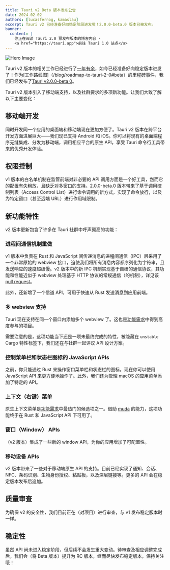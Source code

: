 ```yaml
---
title: Tauri v2 Beta 版本发布公告
date: 2024-02-02
authors: [lucasfernog, kamaslau]
excerpt: Tauri v2 已经准备好向稳定阶段进发啦！2.0.0-beta.0 版本已被发布。
banner:
  content: |
    你正在阅读 Tauri 2.0 预发布版本的博客内容 -
    <a href="https://tauri.app">前往 Tauri 1.0 站点</a>
---
```


![Hero Image](./tauri_2_0_0_alpha_0/header.png)

Tauri v2 版本的相关工作已经进行了[一年有余](/blog/tauri-mobile-alpha)，如今已经准备好向稳定版本进发了！作为[工作路线图]（/blog/roadmap-to-tauri-2-0#beta）的里程碑事件，我们已经发布了[Tauri v2.0.0-beta.0](https://github.com/tauri-apps/tauri/releases/tag/tauri-v2.0.0-beta.0)。

Tauri v2 版本引入了移动端支持，以及社群要求的多项新功能。让我们大致了解以下主要变化：

## 移动端开发

同时开发同一个应用的桌面端和移动端现在更加方便了。Tauri v2 版本在跨平台开发方面进展巨大——我们现已支持 Android 和 iOS。你可以将现有的桌面端程序无缝集成、分发为移动端，调用相应平台的原生 API，享受 Tauri 命令行工具带来的优秀开发体验。

## 权限控制

v1 版本的白名单机制在监管前端对非必要的 API 调用方面是一个好工具，然而它的配置有失粗放，且缺乏对多窗口的支持。2.0.0-beta.0 版本带来了基于调用控制列表（Access Control List）进行命令调用的新方式，实现了命令放行，以及为特定窗口（甚至远端 URL）进行作用域限制。

## 新功能特性

v2 版本更新包含了许多在 Tauri 社群中呼声颇高的功能：

### 进程间通信机制重做

v1 版本中负责在 Rust 和 JavaScript 间传递消息的进程间通信（IPC）层采用了一个非常原始的 webview 接口，迫使我们将所有消息内容都序列化为字符串，且发送响应的速度超级慢。v2 版本中的新 IPC 机制实现基于自研的通信协议，其功能和性能近似于 webview 处理基于 HTTP 协议的常规通信（的机制），详见该 [pull request](https://github.com/tauri-apps/tauri/pull/7170#issuecomment-1583279023)。

此外，还新增了一个信道 API，可用于快速从 Rust 发送消息到应用前端。

### 多 webview 支持

Tauri 现在支持在同一个窗口内添加多个 webview 了。这也是[功能需求](https://github.com/tauri-apps/tauri/issues/4338)中得到高度参与的项目。

需要注意的是，这项功能当下还是一项未最终完成的特性，被隐藏在 `unstable` Cargo 特性标签下，我们还在与社群一起评议 API 设计方案。

### 控制菜单栏和状态栏图标的 JavaScript APIs 

之前，你只能通过 Rust 来操作窗口菜单栏和状态栏的图标。现在你可以使用 JavaScript API 来更方便地操作了。此外，我们还为管理 macOS 的应用菜单添加了特定的 API。

### 上下文（右键）菜单

原生上下文菜单是[功能需求](https://github.com/tauri-apps/tauri/issues/4338)中最热门的候选项之一。借助 [muda](https://github.com/tauri-apps/muda) 的能力，这项功能终于在 Rust 和 JavaScript API 下可用了。

### 窗口（Window） APIs

（v2 版本）集成了一些新的 window API，为你的应用增加了可配置性。

### 移动设备 APIs

v2 版本带来了一些对于移动端原生 API 的支持。目前已经实现了通知、会话、NFC、条码识别、生物身份授权、粘贴板，以及深层链接等。更多的 API 会在稳定版本发布后追加。

## 质量审查

为确保 v2 的安全性，我们目前正在（对项目）进行审查，与 v1 发布稳定版本时一样。

## 稳定性

虽然 API 尚未进入稳定阶段，但后续不会发生重大变动。待审查及相应调整完成后，我们会（将 Beta 版本）提升为 RC 版本，继而尽快发布稳定版本，保持关注哦！
